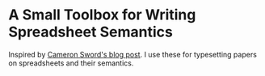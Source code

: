 # A Small Toolbox for Writing Spreadsheet Semantics #

Inspired by [Cameron Sword's blog post](https://cgswords.github.io/latex-semantics/).  I use these for typesetting papers on spreadsheets and their semantics.
